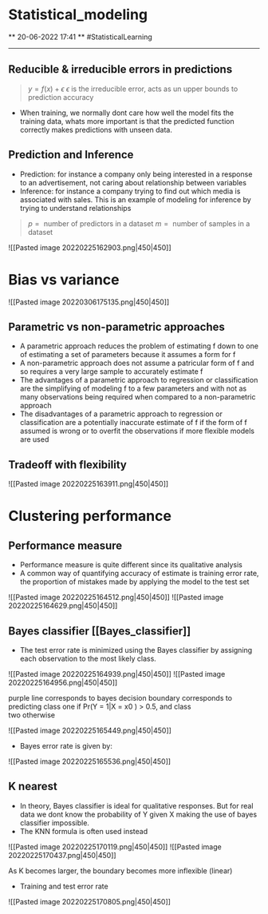 # Statistical_modeling

** 20-06-2022  17:41 **
#StatisticalLearning

---

## Reducible & irreducible errors in predictions

> $y=f(x)+\epsilon$
> $\epsilon \text{ is the irreducible error, acts as un upper bounds to prediction accuracy }$

- When training, we normally dont care how well the model fits the training data, whats more important is that the predicted function correctly makes predictions with unseen data.

## Prediction and Inference

- Prediction: for instance a company only being interested in a response to an advertisement, not caring about relationship between variables
- Inference: for instance a company trying to find out which media is associated with sales. This is an example of modeling for inference by trying to understand relationships

> $p = \text{ number of predictors in a dataset}$
> $m = \text{ number of samples in a dataset}$

![[Pasted image 20220225162903.png|450|450]]

# Bias vs variance

![[Pasted image 20220306175135.png|450|450]]

## Parametric vs non-parametric approaches

- A parametric approach reduces the problem of estimating f down to one of estimating a set of parameters because it assumes a form for f
- A non-parametric approach does not assume a patricular form of f and so requires a very large sample to accurately estimate f
- The advantages of a parametric approach to regression or classification are the simplifying of modeling f to a few parameters and with not as many observations being required when compared to a non-parametric approach
- The disadvantages of a parametric approach to regression or classification are a potentially inaccurate estimate of f if the form of f assumed is wrong or to overfit the observations if more flexible models are used

## Tradeoff with flexibility

![[Pasted image 20220225163911.png|450|450]]


# Clustering performance

## Performance measure

- Performance measure is quite different since its qualitative analysis
- A common way of quantifying accuracy of estimate is training error rate, the proportion of mistakes made by applying the model to the test set

![[Pasted image 20220225164512.png|450|450]]
![[Pasted image 20220225164629.png|450|450]]

## Bayes classifier [[Bayes_classifier]]

- The test error rate is minimized using the Bayes classifier by assigning each observation to the most likely class.


![[Pasted image 20220225164939.png|450|450]]
![[Pasted image 20220225164956.png|450|450]]

purple line corresponds to bayes decision boundary
corresponds to predicting class one if Pr(Y = 1|X = x0 ) > 0.5, and class\
two otherwise

![[Pasted image 20220225165449.png|450|450]]

- Bayes error rate is given by:

![[Pasted image 20220225165536.png|450|450]]

## K nearest

- In theory, Bayes classifier is ideal for qualitative responses. But for real data we dont know the probability of Y given X making the use of bayes classifier impossible.
- The KNN formula is often used instead

![[Pasted image 20220225170119.png|450|450]]
![[Pasted image 20220225170437.png|450|450]]

As K becomes larger, the boundary becomes more inflexible (linear)

- Training and test error rate

![[Pasted image 20220225170805.png|450|450]]
